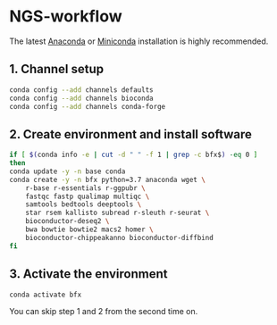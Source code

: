 # NGS-workflow

The latest [Anaconda](https://docs.anaconda.com/anaconda/install/) or [Miniconda](https://docs.conda.io/projects/conda/en/latest/user-guide/install/) installation is highly recommended.

## 1. Channel setup
```bash
conda config --add channels defaults
conda config --add channels bioconda
conda config --add channels conda-forge
```

## 2. Create environment and install software
```bash
if [ $(conda info -e | cut -d " " -f 1 | grep -c bfx$) -eq 0 ]
then
conda update -y -n base conda
conda create -y -n bfx python=3.7 anaconda wget \
    r-base r-essentials r-ggpubr \
    fastqc fastp qualimap multiqc \
    samtools bedtools deeptools \
    star rsem kallisto subread r-sleuth r-seurat \
    bioconductor-deseq2 \
    bwa bowtie bowtie2 macs2 homer \
    bioconductor-chippeakanno bioconductor-diffbind
fi
```

## 3. Activate the environment
```bash
conda activate bfx
```
You can skip step 1 and 2 from the second time on.


